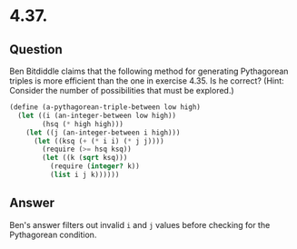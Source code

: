 # 4.37.

## Question

Ben Bitdiddle claims that the following method for generating Pythagorean triples is more efficient than the one in exercise 4.35. Is he correct? (Hint: Consider the number of possibilities that must be explored.)

```scheme
(define (a-pythagorean-triple-between low high)
  (let ((i (an-integer-between low high))
        (hsq (* high high)))
    (let ((j (an-integer-between i high)))
      (let ((ksq (+ (* i i) (* j j))))
        (require (>= hsq ksq))
        (let ((k (sqrt ksq)))
          (require (integer? k))
          (list i j k))))))
```

## Answer

Ben's answer filters out invalid `i` and `j` values before checking for the Pythagorean condition.
